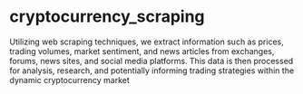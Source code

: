 # cryptocurrency_scraping
Utilizing web scraping techniques, we extract information such as prices, trading volumes, market sentiment, and news articles from exchanges, forums, news sites, and social media platforms. This data is then processed for analysis, research, and potentially informing trading strategies within the dynamic cryptocurrency market
